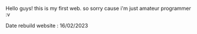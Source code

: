 Hello guys! 
this is my first web. so sorry cause i'm just amateur programmer :v

Date rebuild website : 16/02/2023
